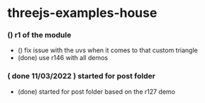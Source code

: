 # threejs-examples-house

### () r1 of the module
* () fix issue with the uvs when it comes to that custom triangle
* (done) use r146 with all demos

### ( done 11/03/2022 ) started for post folder
* (done) started for post folder based on the r127 demo